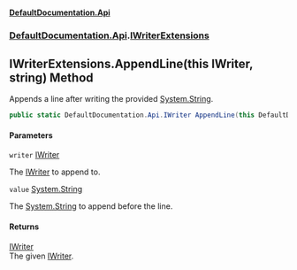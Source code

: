 #### [DefaultDocumentation\.Api](../../../index.md 'index')
### [DefaultDocumentation\.Api](../../../index.md#DefaultDocumentation.Api 'DefaultDocumentation\.Api').[IWriterExtensions](index.md 'DefaultDocumentation\.Api\.IWriterExtensions')

## IWriterExtensions\.AppendLine\(this IWriter, string\) Method

Appends a line after writing the provided [System\.String](https://learn.microsoft.com/en-us/dotnet/api/system.string 'System\.String')\.

```csharp
public static DefaultDocumentation.Api.IWriter AppendLine(this DefaultDocumentation.Api.IWriter writer, string value);
```
#### Parameters

<a name='DefaultDocumentation.Api.IWriterExtensions.AppendLine(thisDefaultDocumentation.Api.IWriter,string).writer'></a>

`writer` [IWriter](../IWriter/index.md 'DefaultDocumentation\.Api\.IWriter')

The [IWriter](../IWriter/index.md 'DefaultDocumentation\.Api\.IWriter') to append to\.

<a name='DefaultDocumentation.Api.IWriterExtensions.AppendLine(thisDefaultDocumentation.Api.IWriter,string).value'></a>

`value` [System\.String](https://learn.microsoft.com/en-us/dotnet/api/system.string 'System\.String')

The [System\.String](https://learn.microsoft.com/en-us/dotnet/api/system.string 'System\.String') to append before the line\.

#### Returns
[IWriter](../IWriter/index.md 'DefaultDocumentation\.Api\.IWriter')  
The given [IWriter](../IWriter/index.md 'DefaultDocumentation\.Api\.IWriter')\.